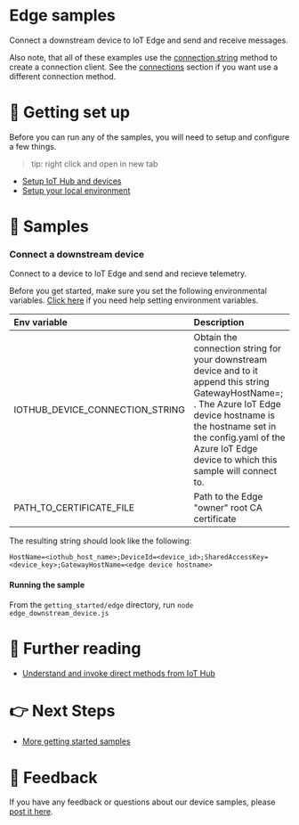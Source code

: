# Edge samples

Connect a downstream device to IoT Edge and send and receive messages.

Also note, that all of these examples use the [connection string](../connections/connection_string.js) method to create a connection client. See the [connections](../connections) section if you want use a different connection method.

# 🦉 Getting set up

Before you can run any of the samples, you will need to setup and configure a few things.

> tip: right click and open in new tab

- [Setup IoT Hub and devices](../../../doc/devicesamples/iot-hub-prerequisites.md)
- [Setup your local environment](../../../doc/devicesamples/dev-environment.md)

# 🌟 Samples

### Connect a downstream device

Connect to a device to IoT Edge and send and recieve telemetry.

Before you get started, make sure you set the following environmental variables. [Click here](../../../doc/devicesamples/setting-env-variables.md) if you need help setting environment variables.

| Env variable                    | Description                                                                                                                                                                                                         |
| :------------------------------ | :------------------------------------------------------------------------------------------------------------------------------------------------------------------------------------------------------------------ |
| IOTHUB_DEVICE_CONNECTION_STRING | Obtain the connection string for your downstream device and to it append this string GatewayHostName=<edge device hostname>; . The Azure IoT Edge device hostname is the hostname set in the config.yaml of the Azure IoT Edge device to which this sample will connect to. |
| PATH_TO_CERTIFICATE_FILE | Path to the Edge "owner" root CA certificate |

The resulting string should look like the following: 

```
HostName=<iothub_host_name>;DeviceId=<device_id>;SharedAccessKey=<device_key>;GatewayHostName=<edge device hostname>
```

#### Running the sample

From the `getting_started/edge` directory, run `node edge_downstream_device.js`

# 📖 Further reading

- [Understand and invoke direct methods from IoT Hub](https://docs.microsoft.com/en-us/azure/iot-hub/iot-hub-devguide-direct-methods?WT.mc_id=Portal-Microsoft_Azure_IotHub)

# 👉 Next Steps

- [More getting started samples](../../)

# 💬 Feedback

If you have any feedback or questions about our device samples, please [post it here](https://github.com/Azure/azure-iot-sdk-node/discussions/1042).